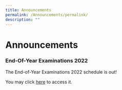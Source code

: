 ```yaml
---
title: Announcements
permalink: /Announcements/permalink/
description: ""
---
```

Announcements
=================

### End-Of-Year Examinations 2022

The End-of-Year Examinations 2022 schedule is out!

You may click [here](/community-involvement/School-Examinations/permalink/) to access it.
